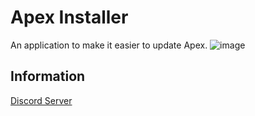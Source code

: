 # Apex Installer
An application to make it easier to update Apex.
![image](https://i.imgur.com/xb4h4XF.png)

## Information
[Discord Server](https://discord.gg/jWJMPNbWD8) 